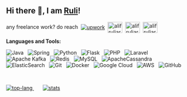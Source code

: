 ## Hi there 👋, I am [Ruli](https://github.com/alifruliarso/)!

<p>any freelance work? do reach&nbsp;
<a href="https://www.upwork.com/freelancers/~018d8a1d9dcab5ac61" target="blank"><img align="center" src="https://images2.imgbox.com/72/e3/r44cjT8M_o.png" alt="upwork" /></a>&nbsp;
<a href="https://linkedin.com/in/alifruliarso" target="blank"><img align="center" src="https://raw.githubusercontent.com/rahuldkjain/github-profile-readme-generator/master/src/images/icons/Social/linked-in-alt.svg" alt="alifruliarso" height="30" width="40" /></a>&nbsp;
<a href="https://twitter.com/alifruliarso" target="blank"><img align="center" src="https://raw.githubusercontent.com/rahuldkjain/github-profile-readme-generator/master/src/images/icons/Social/twitter.svg" alt="alifruliarso" height="30" width="40" /></a>&nbsp;
<a href="https://dev.to/alifruliarso" target="blank"><img align="center" src="https://raw.githubusercontent.com/rahuldkjain/github-profile-readme-generator/master/src/images/icons/Social/devto.svg" alt="alifruliarso" height="30" width="40" /></a>
</p>

**Languages and Tools:** 

![Java](https://img.shields.io/badge/-Java-black?logo=java&style=social)&nbsp;&nbsp;
![Spring](https://img.shields.io/badge/-Spring%20Framework-black?logo=spring&style=social)&nbsp;&nbsp;
![Python](https://img.shields.io/badge/-Python-black?logo=Python&style=social)&nbsp;&nbsp;
![Flask](https://img.shields.io/badge/flask-%23000.svg?style=social&logo=flask&logoColor=black)&nbsp;&nbsp;
![PHP](https://img.shields.io/badge/php-%23777BB4.svg?style=social&logo=php&logoColor=black)&nbsp;&nbsp;
![Laravel](https://img.shields.io/badge/laravel-%23FF2D20.svg?style=social&logo=laravel&logoColor=black)&nbsp;&nbsp;
![Apache Kafka](https://img.shields.io/badge/Apache%20Kafka-000?style=social&logo=apachekafka)&nbsp;&nbsp;
![Redis](https://img.shields.io/badge/redis-%23DD0031.svg?style=social&logo=redis&logoColor=black)&nbsp;&nbsp;
![MySQL](https://img.shields.io/badge/-MySQL-black?logo=mysql&style=social)&nbsp;&nbsp;
![ApacheCassandra](https://img.shields.io/badge/cassandra-%231287B1.svg?style=social&logo=apache-cassandra&logoColor=black)&nbsp;&nbsp;
![ElasticSearch](https://img.shields.io/badge/-ElasticSearch-005571?style=social&logo=elasticsearch)&nbsp;&nbsp;
![Git](https://img.shields.io/badge/-Git-black?logo=git&style=social)&nbsp;&nbsp;
![Docker](https://img.shields.io/badge/docker-%230db7ed.svg?style=social&logo=docker&logoColor=black)&nbsp;&nbsp;
![Google Cloud](https://img.shields.io/badge/GoogleCloud-%234285F4.svg?style=social&logo=google-cloud&logoColor=black)&nbsp;&nbsp;
![AWS](https://img.shields.io/badge/AWS-%23FF9900.svg?style=social&logo=amazon-aws&logoColor=black)&nbsp;&nbsp;
![GitHub](https://img.shields.io/badge/-GitHub-black?logo=github&style=social)&nbsp;&nbsp;

<br/>
<p align="left">
  <a href="https://github.com/alifruliarso">
    <img src="https://github-readme-stats.vercel.app/api/top-langs?username=alifruliarso&size_weight=0.5&count_weight=0.5&show_icons=true&locale=en&layout=compact" alt="top-lang" />
  </a>&nbsp;&nbsp;&nbsp;&nbsp;&nbsp;
  <a href="https://github.com/alifruliarso">
    <img src="https://github-readme-stats.vercel.app/api?username=alifruliarso&rank_icon=github&show_icons=true&locale=en" alt="stats" />
  </a>
</p>
<br/>
<!--
**alifruliarso/alifruliarso** is a ✨ _special_ ✨ repository because its `README.md` (this file) appears on your GitHub profile.

Here are some ideas to get you started:

- 🔭 I’m currently working on ...
- 🌱 I’m currently learning ...
- 👯 I’m looking to collaborate on ...
- 🤔 I’m looking for help with ...
- 💬 Ask me about ...
- 📫 How to reach me: ...
- 😄 Pronouns: ...
- ⚡ Fun fact: ...
-->

